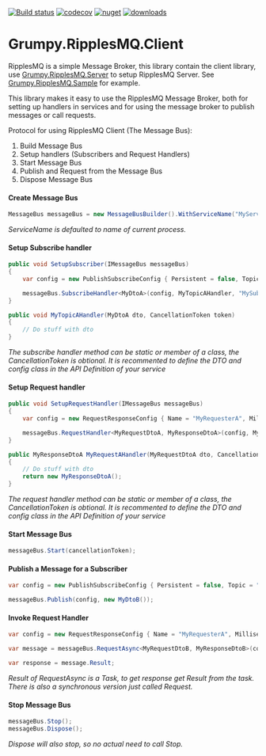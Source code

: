 [![Build status](https://ci.appveyor.com/api/projects/status/9aiyqm4it2np1x3p?svg=true)](https://ci.appveyor.com/project/GrumpyBusted/grumpy-ripplesmq-client)
[![codecov](https://codecov.io/gh/GrumpyBusted/Grumpy.RipplesMQ.Client/branch/master/graph/badge.svg)](https://codecov.io/gh/GrumpyBusted/Grumpy.RipplesMQ.Client)
[![nuget](https://img.shields.io/nuget/v/Grumpy.RipplesMQ.Client.svg)](https://www.nuget.org/packages/Grumpy.RipplesMQ.Client/)
[![downloads](https://img.shields.io/nuget/dt/Grumpy.RipplesMQ.Client.svg)](https://www.nuget.org/packages/Grumpy.RipplesMQ.Client/)

# Grumpy.RipplesMQ.Client
RipplesMQ is a simple Message Broker, this library contain the client library, use
[Grumpy.RipplesMQ.Server](https://github.com/GrumpyBusted/Grumpy.RipplesMQ.Server) to setup RipplesMQ Server.
See [Grumpy.RipplesMQ.Sample](https://github.com/GrumpyBusted/Grumpy.RipplesMQ.Sample) for example.

This library makes it easy to use the RipplesMQ Message Broker, both for setting up handlers in services and
for using the message broker to publish messages or call requests.

Protocol for using RipplesMQ Client (The Message Bus):
1) Build Message Bus
2) Setup handlers (Subscribers and Request Handlers)
3) Start Message Bus
4) Publish and Request from the Message Bus
5) Dispose Message Bus

#### Create Message Bus
```csharp
MessageBus messageBus = new MessageBusBuilder().WithServiceName("MyService");
```
_ServiceName is defaulted to name of current process._

#### Setup Subscribe handler
```csharp
public void SetupSubscriber(IMessageBus messageBus) 
{
    var config = new PublishSubscribeConfig { Persistent = false, Topic = "MyTopicA" };

    messageBus.SubscribeHandler<MyDtoA>(config, MyTopicAHandler, "MySubscriberName");
}

public void MyTopicAHandler(MyDtoA dto, CancellationToken token)
{
    // Do stuff with dto
}
```
_The subscribe handler method can be static or member of a class, the CancellationToken is obtional.
It is recommented to define the DTO and config class in the API Definition of your service_

#### Setup Request handler
```csharp
public void SetupRequestHandler(IMessageBus messageBus) 
{
    var config = new RequestResponseConfig { Name = "MyRequesterA", MillisecondsTimeout = 100 };

    messageBus.RequestHandler<MyRequestDtoA, MyResponseDtoA>(config, MyRequestAHandler);
}

public MyResponseDtoA MyRequestAHandler(MyRequestDtoA dto, CancellationToken token)
{
    // Do stuff with dto
    return new MyResponseDtoA();
}
```
_The request handler method can be static or member of a class, the CancellationToken is obtional.
It is recommented to define the DTO and config class in the API Definition of your service_

#### Start Message Bus
```csharp
messageBus.Start(cancellationToken);
```

#### Publish a Message for a Subscriber
```csharp
var config = new PublishSubscribeConfig { Persistent = false, Topic = "MyTopicB" };

messageBus.Publish(config, new MyDtoB());
```

#### Invoke Request Handler 
```csharp
var config = new RequestResponseConfig { Name = "MyRequesterA", MillisecondsTimeout = 100 };

var message = messageBus.RequestAsync<MyRequestDtoB, MyResponseDtoB>(config, new MyRequestDtoB());

var response = message.Result;
```
_Result of RequestAsync is a Task, to get response get Result from the task. There is also a synchronous version just called Request._

#### Stop Message Bus
```csharp
messageBus.Stop();
messageBus.Dispose();
```
_Dispose will also stop, so no actual need to call Stop._

